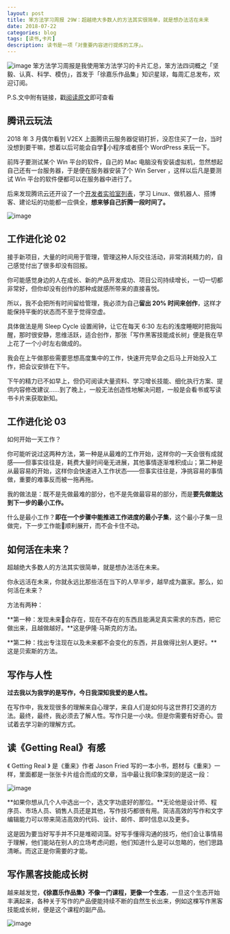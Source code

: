 ```yaml
---
layout: post
title: 笨方法学习周报 29W：超越绝大多数人的方法其实很简单，就是想办法活在未来
date: 2018-07-22
categories: blog
tags: [读书,卡片]
description: 读书是一项「对重要内容进行提炼的工序」。
---
```


![image](http://upload-images.jianshu.io/upload_images/32598-9d447d2c6826bb91?imageMogr2/auto-orient/strip%7CimageView2/2/w/1240)
笨方法学习周报是我使用笨方法学习的卡片汇总，笨方法四词概之「坚毅、认真、科学、模仿」，首发于「徐嘉乐作品集」知识星球，每周汇总发布，欢迎订阅。

P.S.文中附有链接，戳[阅读原文](https://www.jianshu.com/nb/25728012)即可查看


## 腾讯云玩法

2018 年 3 月偶尔看到 V2EX 上面腾讯云服务器促销打折，没忍住买了一台，当时没想到要干嘛，想着以后可能会自学小程序或者搭个 WordPress 来玩一下。

前阵子要测试某个 Win 平台的软件，自己的 Mac 电脑没有安装虚拟机，忽然想起自己还有一台服务器，于是便在服务器安装了个 Win Server ，这样以后凡是要测试 Win 平台的软件便都可以在服务器中进行了。

后来发现腾讯云还开设了一个[开发者实验室列表](https://cloud.tencent.com/developer/labs/gallery)，学习 Linux、做机器人、搭博客、建论坛的功能都一应俱全，**想来够自己折腾一段时间了。**

![image](http://upload-images.jianshu.io/upload_images/32598-ae2e4cf5f42956a5?imageMogr2/auto-orient/strip%7CimageView2/2/w/1240)



## 工作进化论 02

接手新项目，大量的时间用于管理，管理这种人际交往活动，非常消耗精力的，自己感觉付出了很多却没有回报。

你可能感觉身边的人在成长、新的产品开发成功、项目公司持续增长，一切一切都非常好，但你却没有创作的那种成就感所带来的直接喜悦。

所以，我不会把所有时间留给管理，我必须为自己**留出 20% 时间来创作**，这样才能保持平衡的状态而不至于觉得空虚。

具体做法是用 Sleep Cycle 设置闹钟，让它在每天 6:30 左右的浅度睡眠时把我叫醒，那时很安静，思维活跃，适合创作，那张「写作黑客技能成长树」便是我在早上花了一个小时左右做成的。

我会在上午做那些需要思想高度集中的工作，快速开完早会之后马上开始投入工作，把会议安排在下午。

下午的精力已不如早上，但仍可阅读大量资料、学习增长技能、细化执行方案、提供内容修改建议……到了晚上，一般无法创造性地解决问题，一般是会看书或写读书卡片来获取新知。

## 工作进化论 03

如何开始一天工作？

你可能听说过这两种方法，第一种是从最难的工作开始，这样你的一天会很有成就感——但事实往往是，耗费大量时间毫无进展，其他事情逐渐堆积成山；第二种是从最容易的开始，这样你会快速进入工作状态——但事实往往是，净挑容易的事情做，重要的难事反而被一拖再拖。

我的做法是：既不是先做最难的部分，也不是先做最容易的部分，而是**要先做能达到下一步的最小工作。**

什么是最小工作？**即在一个步骤中能推进工作进度的最小子集**，这个最小子集一旦做完，下一步工作能顺利展开，而不会卡住不动。

## 如何活在未来？

超越绝大多数人的方法其实很简单，就是想办法活在未来。

你永远活在未来，你就永远比那些活在当下的人早半步，越早成为赢家。那么，如何活在未来？

方法有两种：

**第一种：发现未来会存在，现在不存在的东西且能满足真实需求的东西，把它做出来，且越做越好。**这是伊隆·马斯克的方法。

**第二种：找出专注现在以及未来都不会变化的东西，并且做得比别人更好。**这是贝索斯的方法。

## 写作与人性

**过去我以为我学的是写作，今日我深知我爱的是人性。**

在写作中，我发现很多的理解来自心理学，来自人们是如何与这世界打交道的方法。最终，最终，我必须去了解人性。写作只是一小块。但是你需要有好奇心。尝试着去学习新的理解方式。

## 读《Getting Real》有感

《 Getting Real 》 是《重来》作者 Jason Fried 写的一本小书，题材与《重来》一样，里面都是一张张卡片组合而成的文章，当中最让我印象深刻的是这一段：

![image](http://upload-images.jianshu.io/upload_images/32598-d2c8d34ebaa7b1a1?imageMogr2/auto-orient/strip%7CimageView2/2/w/1240)

**如果你想从几个人中选出一个，选文字功底好的那位。**无论他是设计师、程序员、市场人员、销售人员还是其他，写作技巧都很有用。简洁高效的写作和文字编辑能力可以带来简洁高效的代码、设计、邮件、即时信息以及更多。

这是因为要当好写手并不只是堆砌词藻。好写手懂得沟通的技巧，他们会让事情易于理解，他们能站在别人的立场考虑问题，他们知道什么是可以忽略的，他们思路清晰。而这正是你需要的才能。


## 写作黑客技能成长树

越来越发觉，**《徐嘉乐作品集》不像一门课程，更像一个生态**，一旦这个生态开始丰满起来，各种关于写作的产品便能持续不断的自然生长出来，例如这棵写作黑客技能成长树，便是这个课程的副产品。

![image](http://upload-images.jianshu.io/upload_images/32598-1df1bb5b45c813a6?imageMogr2/auto-orient/strip%7CimageView2/2/w/1240)

